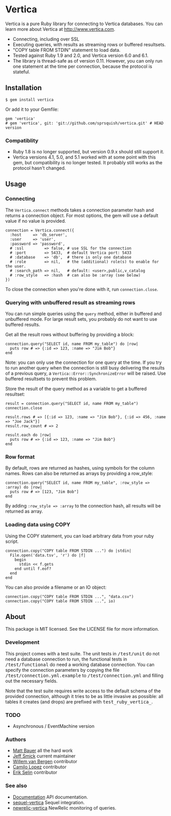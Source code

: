 # Vertica

Vertica is a pure Ruby library for connecting to Vertica databases. You can learn more
about Vertica at http://www.vertica.com.

- Connecting, including over SSL
- Executing queries, with results as streaming rows or buffered resultsets.
- "COPY table FROM STDIN" statement to load data. 
- Tested against Ruby 1.9 and 2.0, and Vertica version 6.0 and 6.1.
- The library is thread-safe as of version 0.11. However, you can only run one 
  statement at the time per connection, because the protocol is stateful.


## Installation

    $ gem install vertica

Or add it to your Gemfile:

    gem 'vertica'
    # gem 'vertica', git: 'git://github.com/sprsquish/vertica.git' # HEAD version

### Compatiblity

- Ruby 1.8 is no longer supported, but version 0.9.x should still support it.
- Vertica versions 4.1, 5.0, and 5.1 worked with at some point with this gem, but
  compatibility is no longer tested. It probably still works as the protocol hasn't 
  changed.


## Usage

### Connecting

The <code>Vertica.connect</code> methods takes a connection parameter hash and returns a 
connection object. For most options, the gem will use a default value if no value is provided.

    connection = Vertica.connect({
      :host     => 'db_server',
      :user     => 'user',
      :password => 'password',
      # :ssl         => false, # use SSL for the connection
      # :port        => 5433,  # default Vertica port: 5433
      # :database    => 'db',  # there is only one database
      # :role        => nil,   # the (additional) role(s) to enable for the user.
      # :search_path => nil,   # default: <user>,public,v_catalog
      # :row_style   => :hash  # can also be :array (see below)
    })
    
To close the connection when you're done with it, run <code>connection.close</code>.

### Querying with unbuffered result as streaming rows

You can run simple queries using the <code>query</code> method, either in buffered and 
unbuffered mode. For large result sets, you probably do not want to use buffered results.

Get all the result rows without buffering by providing a block:

    connection.query("SELECT id, name FROM my_table") do |row|
      puts row # => {:id => 123, :name => "Jim Bob"}
    end

Note: you can only use the connection for one query at the time. If you try to run another 
query when the connection is still busy delivering the results of a previous query, a
`Vertica::Error::SynchronizeError` will be raised. Use buffered resultsets to prevent this
problem.

Store the result of the query method as a variable to get a buffered resultset:

    result = connection.query("SELECT id, name FROM my_table")
    connection.close
    
    result.rows # => [{:id => 123, :name => "Jim Bob"}, {:id => 456, :name => "Joe Jack"}]
    result.row_count # => 2
    
    result.each do |row|
      puts row # => {:id => 123, :name => "Jim Bob"}
    end

### Row format

By default, rows are returned as hashes, using symbols for the column names. Rows can also 
be returned as arrays by providing a row_style:

    connection.query("SELECT id, name FROM my_table", :row_style => :array) do |row|
      puts row # => [123, "Jim Bob"]
    end
    
By adding <code>:row_style => :array</code> to the connection hash, all results will be 
returned as array.

### Loading data using COPY

Using the COPY statement, you can load arbitrary data from your ruby script.

    connection.copy("COPY table FROM STDIN ...") do |stdin|
      File.open('data.tsv', 'r') do |f|
        begin 
          stdin << f.gets
        end until f.eof?
      end
    end

You can also provide a filename or an IO object:

    connection.copy("COPY table FROM STDIN ...", "data.csv")
    connection.copy("COPY table FROM STDIN ...", io)


## About

This package is MIT licensed. See the LICENSE file for more information.

### Development

This project comes with a test suite. The unit tests in <tt>/test/unit</tt> do not need a database
connection to run, the functional tests in <tt>/test/functional</tt> do need a working
database connection. You can specify the connection parameters by copying the file
<tt>/test/connection.yml.example</tt> to <tt>/test/connection.yml</tt> and filling out the 
necessary fields. 

Note that the test suite requires write access to the default schema of the provided connection, 
although it tries to be as little invasive as possible: all tables it creates (and drops) are 
prefixed with <tt>test_ruby_vertica_</tt>.

### TODO

 * Asynchronous / EventMachine version

### Authors

 * [Matt Bauer](https://github.com/mattbauer) all the hard work
 * [Jeff Smick](https://github.com/sprsquish) current maintainer
 * [Willem van Bergen](https://github.com/wvanbergen) contributor
 * [Camilo Lopez](https://github.com/camilo) contributor
 * [Erik Selin](https://github.com/tyro89) contributor

### See also

* [Documentation](http://www.rubydoc.info/gems/vertica/frames) API documentation.
* [sequel-vertica](https://github.com/camilo/sequel-vertica) Sequel integration.
* [newrelic-vertica](https://github.com/wvanbergen/newrelic-vertica) NewRelic monitoring of queries.
